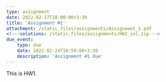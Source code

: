 ```yaml
---
type: assignment
date: 2022-02-17T18:00:00+3:30
title: 'Assignment #1'
attachment: /static_files/assignments/Assignment_1.pdf
<!---solutions: /static_files/assignments/HW1_sol.zip--->
due_event: 
    type: due
    date: 2022-02-24T10:59:00+3:30
    description: 'Assignment #1 due'
---
```

This is HW1.
